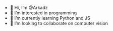 - 👋 Hi, I’m @Arkadz
- 👀 I’m interested in programming
- 🌱 I’m currently learning Python and JS
- 💞️ I’m looking to collaborate on computer vision


